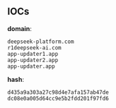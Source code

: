 
## IOCs

__domain__:

```text
deepseek-platform.com
r1deepseek-ai.com
app-updater1.app
app-updater2.app
app-updater.app
```
__hash__:

```text
d435a9a303a27c98d4e7afa157ab47de
dc08e0a005d64cc9e5b2fdd201f97fd6
```